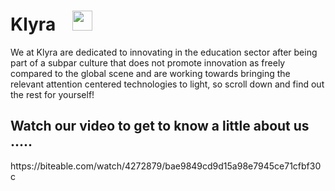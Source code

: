 <h1> Klyra &ensp;  <img src = "https://media2.giphy.com/media/QssGEmpkyEOhBCb7e1/giphy.gif?cid=ecf05e47a0n3gi1bfqntqmob8g9aid1oyj2wr3ds3mg700bl&rid=giphy.gif" width = 32></h1> 

We at Klyra are dedicated to innovating in the education sector after being part of a subpar culture that does not promote innovation as freely compared to the global scene and are working towards bringing the relevant attention centered technologies to light, so scroll down and find out the rest for yourself!

<h2> Watch our video to get to know a little about us ..... </h2>
https://biteable.com/watch/4272879/bae9849cd9d15a98e7945ce71cfbf30c
